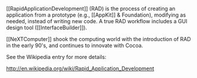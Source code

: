 

[[RapidApplicationDevelopment]] (RAD) is the process of creating an application from a prototype (e.g., [[AppKit]] & Foundation), modifying as needed, instead of writing new code. A true RAD workflow includes a GUI design tool ([[InterfaceBuilder]]).

[[NeXTComputer]] shook the computing world with the introduction of RAD in the early 90's, and continues to innovate with Cocoa.

See the Wikipedia entry for more details:

http://en.wikipedia.org/wiki/Rapid_Application_Development